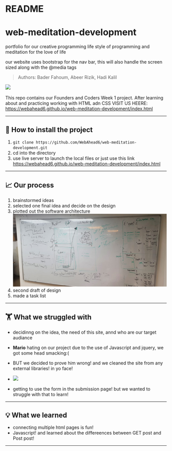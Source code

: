 # README 
# web-meditation-development
portfolio for our creative programming life style of programming and meditation for the love of life


our website uses bootstrap for the nav bar, this will also handle the screen sized along with the @media tags
> Authors: Bader Fahoum, Abeer Rizik, Hadi Kalil

![](https://github.com/WebAhead6/web-meditation-development/blob/master/assets/img/monk.gif)

This repo contains our Founders and Coders Week 1 project. After learning about and practicing working with HTML adn CSS 
VISIT US HEERE: https://webahead6.github.io/web-meditation-development/index.html 

---

## :floppy_disk: How to install the project 

1. `git clone https://github.com/WebAhead6/web-meditation-development.git`
2. cd into the directory
3. use live server to launch the local files
or just use this link
https://webahead6.github.io/web-meditation-development/index.html

---

## :chart_with_upwards_trend: Our process  
1. brainstormed ideas
2. selected one final idea and decide on the design
3. plotted out the software architecture
![figma design](https://github.com/WebAhead6/web-meditation-development/blob/master/architectur.jpeg?raw=true) 
4. second draft of design
5. made a task list
---

## 🏋️‍ What we struggled with  
- decidinng on the idea, the need of this site, annd who are our target audiance 
- <b>Mario</b> hating on our project due to the use of Javascript and jquery, we got some head smacking:( 
- BUT we decided to prove him wrong! and we cleaned the site from any external libraries! in yo face!<br>
- ![](https://media.giphy.com/media/Qumf2QovTD4QxHPjy5/giphy.gif)

- getting to use the form in the submission page! but we wanted to struggle with that to learn!

---

## :bulb: What we learned 
- connecting multiple html pages is fun!
- Javascript! and learned about the differeences between GET post and Post post!


---
